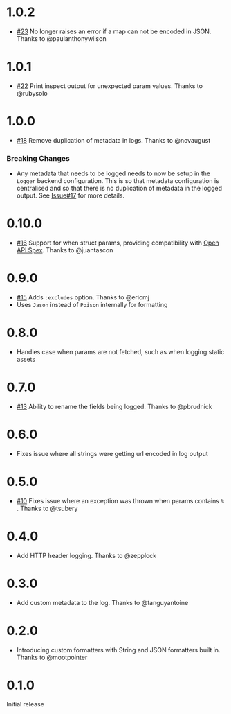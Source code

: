 # 1.0.2

- [#23](https://github.com/navinpeiris/logster/pull/23) No longer raises an error if a map can not be encoded in JSON. Thanks to @paulanthonywilson

# 1.0.1

- [#22](https://github.com/navinpeiris/logster/pull/22) Print inspect output for unexpected param values. Thanks to @rubysolo

# 1.0.0

- [#18](https://github.com/navinpeiris/logster/pull/18) Remove duplication of metadata in logs. Thanks to @novaugust

### Breaking Changes

- Any metadata that needs to be logged needs to now be setup in the `Logger` backend configuration. This is so that metadata configuration is centralised and so that there is no duplication of metadata in the logged output. See [Issue#17](https://github.com/navinpeiris/logster/issues/17) for more details.

# 0.10.0

- [#16](https://github.com/navinpeiris/logster/pull/16) Support for when struct params, providing compatibility with [Open API Spex](https://github.com/open-api-spex/open_api_spex). Thanks to @juantascon

# 0.9.0

- [#15](https://github.com/navinpeiris/logster/pull/15) Adds `:excludes` option. Thanks to @ericmj
- Uses `Jason` instead of `Poison` internally for formatting

# 0.8.0

- Handles case when params are not fetched, such as when logging static assets

# 0.7.0

- [#13](https://github.com/navinpeiris/logster/pull/13) Ability to rename the fields being logged. Thanks to @pbrudnick

# 0.6.0

- Fixes issue where all strings were getting url encoded in log output

# 0.5.0

- [#10](https://github.com/navinpeiris/logster/issues/10) Fixes issue where an exception was thrown when params contains `%` . Thanks to @tsubery

# 0.4.0

- Add HTTP header logging. Thanks to @zepplock

# 0.3.0

- Add custom metadata to the log. Thanks to @tanguyantoine

# 0.2.0

- Introducing custom formatters with String and JSON formatters built in. Thanks to @mootpointer

# 0.1.0

Initial release
